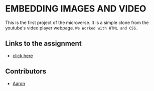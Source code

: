 # EMBEDDING IMAGES AND VIDEO
This is the first project of the microverse. It is a simple clone from the youtube's video player webpage.
``We Worked with HTML and CSS.``

## Links to the assignment
- [click here](https://microverse.pathwright.com/library/fast-track-curriculum/69047/path/step/48945837/)

## Contributors
  - [Aaron](https://github.com/aaronsekisambu)
